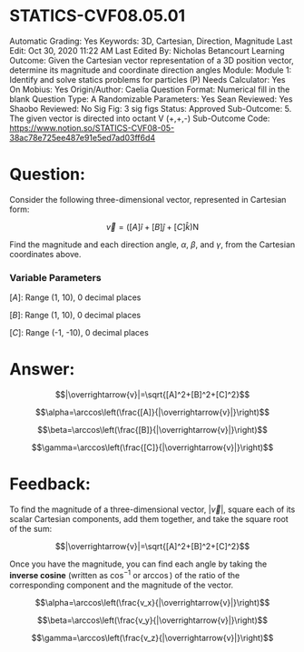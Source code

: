 # STATICS-CVF08.05.01

Automatic Grading: Yes
Keywords: 3D, Cartesian, Direction, Magnitude
Last Edit: Oct 30, 2020 11:22 AM
Last Edited By: Nicholas Betancourt
Learning Outcome: Given the Cartesian vector representation of a 3D position vector, determine its magnitude and coordinate direction angles
Module: Module 1: Identify and solve statics problems for particles (P)
Needs Calculator: Yes
On Mobius: Yes
Origin/Author: Caelia
Question Format: Numerical fill in the blank
Question Type: A
Randomizable Parameters: Yes
Sean Reviewed: Yes
Shaobo Reviewed: No
Sig Fig: 3 sig figs
Status: Approved
Sub-Outcome: 5. The given vector is directed into octant V  (+,+,-)
Sub-Outcome Code: https://www.notion.so/STATICS-CVF08-05-38ac78e725ee487e91e5ed7ad03ff6d4

# Question:

Consider the following three-dimensional vector, represented in Cartesian form:

$$\overrightarrow{v}=\left([A]\hat{i}+[B]\hat{j}+[C]\hat{k}\right) \mathrm{N}$$

Find the magnitude and each direction angle, $\alpha$, $\beta$, and $\gamma$, from the Cartesian coordinates above.

### Variable Parameters

$[A]:$ Range (1, 10), 0 decimal places

$[B]:$ Range (1, 10), 0 decimal places

$[C]:$ Range (-1, -10), 0 decimal places

# Answer:

$$|\overrightarrow{v}|=\sqrt{[A]^2+[B]^2+[C]^2}$$

$$\alpha=\arccos\left(\frac{[A]}{|\overrightarrow{v}|}\right)$$

$$\beta=\arccos\left(\frac{[B]}{|\overrightarrow{v}|}\right)$$

$$\gamma=\arccos\left(\frac{[C]}{|\overrightarrow{v}|}\right)$$

# Feedback:

To find the magnitude of a three-dimensional vector, $|\overrightarrow{v}|$, square each of its scalar Cartesian components, add them together, and take the square root of the sum:

$$|\overrightarrow{v}|=\sqrt{[A]^2+[B]^2+[C]^2}$$

Once you have the magnitude, you can find each angle by taking the **inverse cosine** (written as $\cos^{-1}$ or $\arccos$) of the ratio of the corresponding component and the magnitude of the vector. 

$$\alpha=\arccos\left(\frac{v_x}{|\overrightarrow{v}|}\right)$$

$$\beta=\arccos\left(\frac{v_y}{|\overrightarrow{v}|}\right)$$

$$\gamma=\arccos\left(\frac{v_z}{|\overrightarrow{v}|}\right)$$